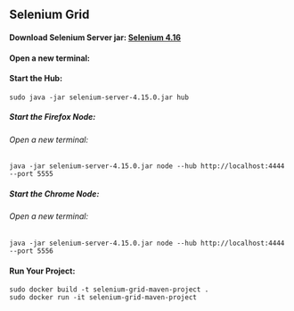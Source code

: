 ## Selenium Grid

#### Download Selenium Server jar: [Selenium 4.16](https://github.com/SeleniumHQ/selenium/releases/download/selenium-4.16.0/selenium-server-4.16.0.jar)

#### Open a new terminal:
#### Start the Hub: 

```
sudo java -jar selenium-server-4.15.0.jar hub

```


##### Start the Firefox Node: 
###### Open a new terminal:
```
java -jar selenium-server-4.15.0.jar node --hub http://localhost:4444 --port 5555
```

##### Start the Chrome Node: 
###### Open a new terminal:
```
java -jar selenium-server-4.15.0.jar node --hub http://localhost:4444 --port 5556
```

#### Run Your Project:
```
sudo docker build -t selenium-grid-maven-project .
sudo docker run -it selenium-grid-maven-project
```
